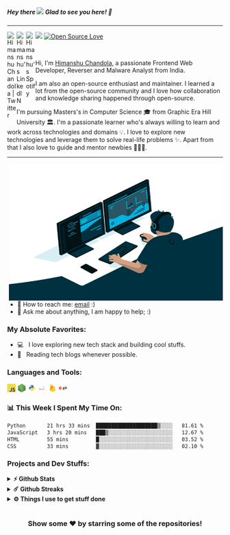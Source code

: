 ##### Hey there <img src="https://media.giphy.com/media/hvRJCLFzcasrR4ia7z/giphy.gif" width="25px"> **Glad to see you here!** :star_struck: <br>
<hr>
<a href="https://twitter.com/himanshuistaken">
  <img align="left" alt="Himanshu Chandola | Twitter" width="22px" src="https://raw.githubusercontent.com/peterthehan/peterthehan/master/assets/twitter.svg" />
</a>
<a href="https://www.linkedin.com/in/himanshuchandola/">
  <img align="left" alt="Himanshu's LinkedIN" width="22px" src="https://raw.githubusercontent.com/peterthehan/peterthehan/master/assets/linkedin.svg" />
</a>
<a href="https://open.spotify.com/user/21f63y3cygvzsmnk7kkae5vja?si=9a17905fab5440fc">
  <img align="left" alt="Himanshu's Spotify" width="22px" src="https://raw.githubusercontent.com/peterthehan/peterthehan/master/assets/spotify.svg" />
</a>

![](https://visitor-badge.glitch.me/badge?page_id=himanshuchandola.visitor-badge) [![Open Source Love](https://badges.frapsoft.com/os/v2/open-source.svg?v=103)](https://github.com/himanshuchandola)

<br />

Hi, I'm [Himanshu Chandola](https://himanshuchandola.github.io/), a passionate Frontend Web Developer, Reverser and Malware Analyst from India.

I am also an open-source enthusiast and maintainer. I learned a lot from the open-source community and I love how collaboration and knowledge sharing happened through open-source.

I'm  pursuing Masters's in Computer Science 🎓 from Graphic Era Hill University 🏛. I'm a passionate learner who's always willing to learn and work across technologies and domains 💡. I love to explore new technologies and leverage them to solve real-life problems ✨. Apart from that I also love to guide and mentor newbies 👨🏻‍💻.


<hr>
<img align="right" alt="GIF" src="https://raw.githubusercontent.com/himanshuchandola/himanshuchandola/main/working.gif?raw=true" width="500" height="320" />


  
- 💼 How to reach me: [email](mailto:himanshuchandola@protonmail.com) :)
- 💬 Ask me about anything, I am happy to help; :)



### My Absolute Favorites:

- 💻 &nbsp; I love exploring new tech stack and building cool stuffs.
- 📰 &nbsp; Reading tech blogs whenever possible.



### **Languages and Tools:**  

<code><img height="20" src="https://raw.githubusercontent.com/github/explore/80688e429a7d4ef2fca1e82350fe8e3517d3494d/topics/javascript/javascript.png"></code>
<code><img height="20" src="https://raw.githubusercontent.com/github/explore/80688e429a7d4ef2fca1e82350fe8e3517d3494d/topics/nodejs/nodejs.png"></code>
<code><img height="20" src="https://raw.githubusercontent.com/github/explore/80688e429a7d4ef2fca1e82350fe8e3517d3494d/topics/python/python.png"></code>
<code><img height="20" src="https://raw.githubusercontent.com/github/explore/80688e429a7d4ef2fca1e82350fe8e3517d3494d/topics/mysql/mysql.png"></code>
<code><img height="20" src="https://raw.githubusercontent.com/github/explore/80688e429a7d4ef2fca1e82350fe8e3517d3494d/topics/firebase/firebase.png"></code>
<code><img height="20" src="https://raw.githubusercontent.com/github/explore/80688e429a7d4ef2fca1e82350fe8e3517d3494d/topics/git/git.png"></code>



### 📊 **This Week I Spent My Time On:**
<!--START_SECTION:waka-->
```text
Python       21 hrs 33 mins  ████████████████████▒░░░░   81.61 % 
JavaScript   3 hrs 20 mins   ███▒░░░░░░░░░░░░░░░░░░░░░   12.67 % 
HTML         55 mins         █░░░░░░░░░░░░░░░░░░░░░░░░   03.52 % 
CSS          33 mins         ▓░░░░░░░░░░░░░░░░░░░░░░░░   02.10 % 
```
<!--END_SECTION:waka-->



### Projects and Dev Stuffs:

<details>	
  <summary><b>⚡ Github Stats</b></summary>

  <br />
  <img height="180em" src="https://github-readme-stats.vercel.app/api?username=himanshuchandola&show_icons=true&hide_border=true&&count_private=true&include_all_commits=true" />
  <img height="180em" src="https://github-readme-stats.vercel.app/api/top-langs/?username=himanshuchandola&exclude_repo=KNN-Image-Classification&show_icons=true&hide_border=true&layout=compact&langs_count=8"/>
</details>

<details>	
  <summary><b>☄️ Github Streaks</b></summary>

  <br />
  <img height="180em" src="https://github-readme-streak-stats.herokuapp.com/?user=himanshuchandola&hide_border=true" />
</details>

<details>	
  <br />
  <summary><b>⚙️ Things I use to get stuff done</b></summary>
  	<ul>
  	    <li><b>OS:</b> Ubuntu 20.04</li>
	    <li><b>Laptop: </b> HP (i5)</li>
  	    <li><b>Browser: </b> Ungoogled Chromium Web Browser</li>
	    <li><b>Code Editor:</b> VSCode - The best editor out there.</li>
	    <li><b>To Stay Updated:</b> Dev.to, Reddit, Linkedin and Twitter.</li>
	    <br />
	</ul>	
</details>

#

<div align="center">

### Show some ❤️ by starring some of the repositories!

</div>